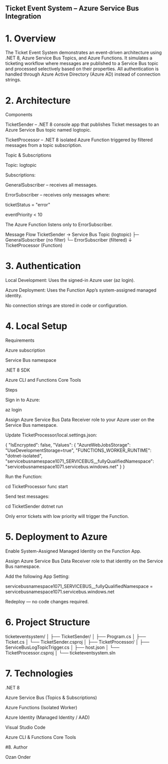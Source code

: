 ## Ticket Event System – Azure Service Bus Integration

# 1. Overview

The Ticket Event System demonstrates an event-driven architecture using .NET 8, Azure Service Bus Topics, and Azure Functions.
It simulates a ticketing workflow where messages are published to a Service Bus topic and processed selectively based on their properties.
All authentication is handled through Azure Active Directory (Azure AD) instead of connection strings.

# 2. Architecture
Components

TicketSender – .NET 8 console app that publishes Ticket messages to an Azure Service Bus topic named logtopic.

TicketProcessor – .NET 8 isolated Azure Function triggered by filtered messages from a topic subscription.

Topic & Subscriptions

Topic: logtopic

Subscriptions:

GeneralSubscriber – receives all messages.

ErrorSubscriber – receives only messages where:

ticketStatus = "error"

eventPriority < 10

The Azure Function listens only to ErrorSubscriber.

Message Flow
TicketSender  →  Service Bus Topic (logtopic)
                   ├─ GeneralSubscriber (no filter)
                   └─ ErrorSubscriber (filtered)
                                ↓
                        TicketProcessor (Function)

# 3. Authentication

Local Development: Uses the signed-in Azure user (az login).

Azure Deployment: Uses the Function App’s system-assigned managed identity.

No connection strings are stored in code or configuration.

# 4. Local Setup
Requirements

Azure subscription

Service Bus namespace

.NET 8 SDK

Azure CLI and Functions Core Tools

Steps

Sign in to Azure:

az login


Assign Azure Service Bus Data Receiver role to your Azure user on the Service Bus namespace.

Update TicketProcessor/local.settings.json:

{
  "IsEncrypted": false,
  "Values": {
    "AzureWebJobsStorage": "UseDevelopmentStorage=true",
    "FUNCTIONS_WORKER_RUNTIME": "dotnet-isolated",
    "servicebusnamespace1071_SERVICEBUS__fullyQualifiedNamespace": "servicebusnamespace1071.servicebus.windows.net"
  }
}


Run the Function:

cd TicketProcessor
func start


Send test messages:

cd TicketSender
dotnet run


Only error tickets with low priority will trigger the Function.

# 5. Deployment to Azure

Enable System-Assigned Managed Identity on the Function App.

Assign Azure Service Bus Data Receiver role to that identity on the Service Bus namespace.

Add the following App Setting:

servicebusnamespace1071_SERVICEBUS__fullyQualifiedNamespace = servicebusnamespace1071.servicebus.windows.net


Redeploy — no code changes required.

# 6. Project Structure
ticketeventsystem/
│
├── TicketSender/
│   ├── Program.cs
│   ├── Ticket.cs
│   └── TicketSender.csproj
│
├── TicketProcessor/
│   ├── ServiceBusLogTopicTrigger.cs
│   ├── host.json
│   └── TicketProcessor.csproj
│
└── ticketeventsystem.sln

# 7. Technologies

.NET 8

Azure Service Bus (Topics & Subscriptions)

Azure Functions (Isolated Worker)

Azure Identity (Managed Identity / AAD)

Visual Studio Code

Azure CLI & Functions Core Tools

#8. Author

Ozan Onder